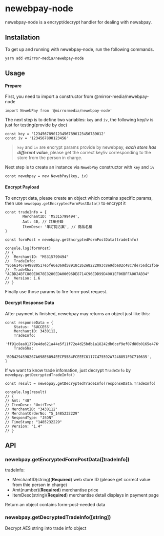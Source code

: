 # newebpay-node

newebpay-node is a encrypt/decrypt handler for dealing with newabpay.

## Installation

To get up and running with newebpay-node, run the following commands.

```
yarn add @mirror-media/newebpay-node
```

## Usage

#### Prepare

First, you need to import a constructor from @mirror-media/newebpay-node

```
import NewebPay from '@mirrormedia/newebpay-node'
```

The next step is to define two variables: `key` and `iv`, the following key/iv is just for testing(provide by doc)

```
const key = '12345678901234567890123456789012'
const iv = '1234567890123456'
```

> `key` and `iv` are encrypt params provide by newebpay, **_each store has different value_**, please get the correct key/iv corresponding to the store from the person in charge.

Next step is to create an instance via `NewebPay` constructor with `key` and `iv`

```
const newebpay = new NewebPay(key, iv)
```

#### Encrypt Payload

To encrypt data, please create an object which contains specific params, then use `newebpay.getEncryptedFormPostData()` to encrypt it

```
const tradeInfo = {
        MerchantID: 'MS315799494',
        Amt: 40, // 訂單金額
        ItemDesc: '年訂閱方案', // 商品名稱
}

const formPost = newebpay.getEncryptedFormPostData(tradeInfo)

console.log(formPost)
// {
//	MerchantID: "MS315799494"
// 	TradeInfo: "95661467e49880517e5fe6e369d58918c262e8222093c8e9dba02c48c7de756dc2f5a40258573d0b808c37d8677d727c030fd2b2deb0eb86733e44c1dfc7d54413c0e6261f6a8fcd3052d2c8f241ed5ff95eefcb967f6259135919a2c58981cec7d020eb2c1bb860cf3b947cbbb9f678db4fba3d6c7f95445f26792e80c1d686088753c58a93feac5f10e6bf856964fd63cc1d0730c45d71b8c059b27d7907c03edd595ec45babb0bda4b0047f4838ec55e6f1595cec4b7e407177fbf15b05ff"
// 	TradeSha: "ACBD24BFC880E0678E8280EDA00696DE8714C96EDD99D4001EF06BFFA007AB34"
// 	Version: 1.6
// }

```

Finally use those params to fire form-post request.

#### Decrypt Response Data

After payment is finished, newebpay may returns an object just like this:

```
const responseData = {
	Status: 'SUCCESS',
	MerchantID: 3430112,
	TradeInfo:
          'ff91c8aa01379e4de621a44e5f11f72e4d25bdb1a18242db6cef9ef07d80b0165e476fd1d9acaa53170272c82d122961e1a0700a7427cfa1cf90db7f6d6593bbc93102a4d4b9b66d9974c13c31a7ab4bba1d4e0790f0cbbbd7ad64c6d3c8012a601ceaa808bff70f94a8efa5a4f984b9d41304ffd879612177c622f75f4214fa',
	TradeSha:
          'B9B4294598267A698E6094EECF5584FCEEEC6117C475592A7248851F0C710635',
}
```

If we want to know trade infomation, just decrypt `TradeInfo` by `newebpay.getDecryptedTradeInfo()`

```
const result = newebpay.getDecryptedTradeInfo(responseData.TradeInfo)

console.log(result)
// {
// Amt: "40"
// ItemDesc: "UnitTest"
// MerchantID: "3430112"
// MerchantOrderNo: "S_1485232229"
// RespondType: "JSON"
// TimeStamp: "1485232229"
// Version: "1.4"
// }
```

## API

### newebpay.getEncryptedFormPostData([tradeInfo])

tradeInfo:

-   MerchantID(string)(**Required**) web store ID (please get correct value from thie person in charge)
-   Amt(number)(**Required**) merchantise price
-   ItemDesc(string)(**Required**) merchantise detail displays in payment page

Return an object contains form-post-needed data

### newebpay.getDecryptedTradeInfo([string])

Decrypt AES string into trade info object
